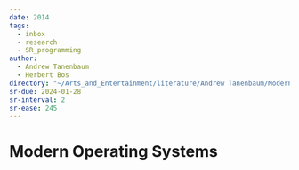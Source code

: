 ```yaml
---
date: 2014
tags:
  - inbox
  - research
  - SR_programming
author:
  - Andrew Tanenbaum
  - Herbert Bos
directory: "~/Arts_and_Entertainment/literature/Andrew Tanenbaum/Modern Operating Systems (1856)/"
sr-due: 2024-01-28
sr-interval: 2
sr-ease: 245
---
```


# Modern Operating Systems


